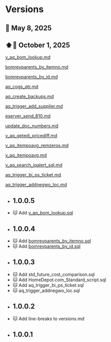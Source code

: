 # Versions

## 📅 May 8, 2025
## ⬆️📅 October 1, 2025

[v_aq_bom_lookup.md](v_aq_bom_lookup.md)

[bomrevparents_by_itemno.md](bomrevparents_by_itemno.md)

[bomrevparents_by_id.md](bomrevparents_by_id.md)

[aq_cogs_qtr.md](aq_cogs_qtr.md)

[aq_create_backups.md](aq_create_backups.md)

[aq_trigger_add_supplier.md](aq_trigger_add_supplier.md)

[eserver_send_810.md](eserver_send_810.md)

[update_doc_numbers.md](update_doc_numbers.md)

[v_aq_getedi_pricediff.md](v_aq_getedi_pricediff.md)

[v_aq_itempoavg_remzeros.md](v_aq_itempoavg_remzeros.md)

[v_aq_itempoavg.md](v_aq_itempoavg.md)

[v_aq_search_iqalert_sql.md](v_aq_search_iqalert_sql.md)

[aq_trigger_bi_ps_ticket.md](aq_trigger_bi_ps_ticket.md)

[aq_trigger_addnegwo_loc.md](aq_trigger_addnegwo_loc.md)

* ## 1.0.0.5
*   🐱 Add [v_aq_bom_lookup.sql](v_aq_bom_lookup.sql)
* ## 1.0.0.4
*   🐱 Add [bomrevparents_by_itemno.sql](bomrevparents_by_itemno.sql)
*   🐱 Add [bomrevparents_by_id.sql](bomrevparents_by_id.sql)
* ## 1.0.0.3
*   🐱 Add std_future_cost_comparison.sql
*   🐱 Add HomeDepot.com_Standard_script.sql
*   🐱 Add aq_trigger_bi_ps_ticket.sql
*   🐱 aq_trigger_addnegwo_loc.sql
* ## 1.0.0.2
*   🐱 Add line-breaks to versions.md
* ## 1.0.0.1
